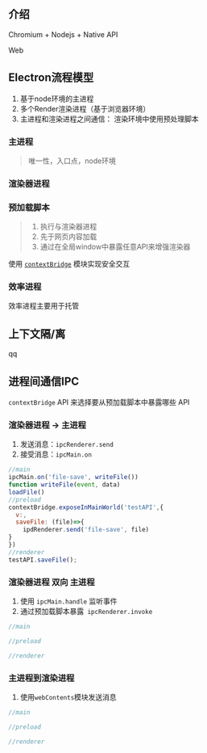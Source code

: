 ## 介绍

Chromium + Nodejs + Native API

Web

## Electron流程模型

1. 基于node环境的主进程
2. 多个Render渲染进程（基于浏览器环境）
3. 主进程和渲染进程之间通信：  渲染环境中使用预处理脚本



### 主进程

> 唯一性，入口点，node环境



### 渲染器进程





### 预加载脚本

> 1. 执行与渲染器进程
> 2. 先于网页内容加载
> 3. 通过在全局window中暴露任意API来增强渲染器

使用 [`contextBridge`](https://www.electronjs.org/zh/docs/latest/api/context-bridge) 模块实现安全交互





### 效率进程

效率进程主要用于托管

## 上下文隔/离

qq

## 进程间通信IPC

`contextBridge` API 来选择要从预加载脚本中暴露哪些 API

### 渲染器进程 → 主进程

1. 发送消息：`ipcRenderer.send`
2. 接受消息：`ipcMain.on`

```js
//main
ipcMain.on('file-save', writeFile())
function writeFile(event, data)
loadFile()
//preload
contextBridge.exposeInMainWorld('testAPI',{
  v:,
  saveFile: (file)=>{
  	ipdRenderer.send('file-save', file)
}
})
//renderer
testAPI.saveFile();
```



### 渲染器进程 双向 主进程 

1. 使用 `ipcMain.handle` 监听事件
2. 通过预加载脚本暴露` ipcRenderer.invoke`



```js
//main

//preload

//renderer
```



### 主进程到渲染进程

1. 使用` webContents `模块发送消息

```js
//main

//preload

//renderer
```

